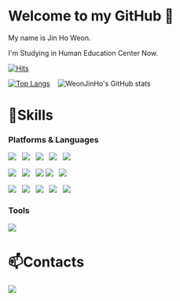 # Welcome to my GitHub 👋
My name is Jin Ho Weon.

I'm Studying in Human Education Center Now.


<!--
**weonjinho/weonjinho** is a ✨ _special_ ✨ repository because its `README.md` (this file) appears on your GitHub profile.

Here are some ideas to get you started:

- 🔭 I’m currently working on ...
- 🌱 I’m currently learning ...
- 👯 I’m looking to collaborate on ...
- 🤔 I’m looking for help with ...
- 💬 Ask me about ...
- 📫 How to reach me: ...
- 😄 Pronouns: ...
- ⚡ Fun fact: ...
-->

[![Hits](https://hits.seeyoufarm.com/api/count/incr/badge.svg?url=https%3A%2F%2Fgithub.com%2Fweonjinho&count_bg=%232196F3&title_bg=%230D47A1&icon=&icon_color=%23E7E7E7&title=VISIT&edge_flat=false)](https://hits.seeyoufarm.com) &nbsp;

[![Top Langs](https://github-readme-stats.vercel.app/api/top-langs/?username=weonjinho&theme=vue-dark)](https://github.com/anuraghazra/github-readme-stats) &nbsp;&nbsp;
![WeonJinHo's GitHub stats](https://github-readme-stats.vercel.app/api?username=weonjinho&show_icons=true&theme=vue-dark)

# 💪Skills
### Platforms & Languages
<img src="https://img.shields.io/badge/java-007396?style=for-the-badge&logo=java&logoColor=white"> &nbsp;
<img src="https://img.shields.io/badge/spring-6DB33F?style=for-the-badge&logo=spring&logoColor=white"> &nbsp;
<img src="https://img.shields.io/badge/springboot-6DB33F?style=for-the-badge&logo=springboot&logoColor=white"> &nbsp;
<img src="https://img.shields.io/badge/python-3776AB?style=for-the-badge&logo=python&logoColor=white"> &nbsp;
<img src="https://img.shields.io/badge/javascript-F7DF1E?style=for-the-badge&logo=javascript&logoColor=black"> &nbsp;

<img src="https://img.shields.io/badge/jquery-0769AD?style=for-the-badge&logo=jquery&logoColor=white"> &nbsp;
<img src="https://img.shields.io/badge/html5-E34F26?style=for-the-badge&logo=html5&logoColor=white"> &nbsp;
<img src="https://img.shields.io/badge/bootstrap-7952B3?style=for-the-badge&logo=bootstrap&logoColor=white">
<img src="https://img.shields.io/badge/css-1572B6?style=for-the-badge&logo=css3&logoColor=white"> &nbsp;
<img src="https://img.shields.io/badge/github-181717?style=for-the-badge&logo=github&logoColor=white"> &nbsp;

<img src="https://img.shields.io/badge/gradle-02303A?style=for-the-badge&logo=gradle&logoColor=white"> &nbsp;
<img src="https://img.shields.io/badge/fontawesome-339AF0?style=for-the-badge&logo=fontawesome&logoColor=white"> &nbsp;
<img src="https://img.shields.io/badge/oracle-F80000?style=for-the-badge&logo=oracle&logoColor=white"> &nbsp;
<img src="https://img.shields.io/badge/mysql-4479A1?style=for-the-badge&logo=mysql&logoColor=white"> &nbsp;
<img src="https://img.shields.io/badge/mariaDB-003545?style=for-the-badge&logo=mariaDB&logoColor=white"> &nbsp;
### Tools
<img src="https://img.shields.io/badge/git-F05032?style=for-the-badge&logo=git&logoColor=white"> &nbsp;


# 📫Contacts
<a href="mailto:yuanzhenhao59@gmail.com">
   <img src="https://img.shields.io/badge/yuanzhenhao59@gmail.com-d14836?style=flat-square&logo=Gmail&logoColor=white&link=yuanzhenhao59@gmail.com"/>
</a>









